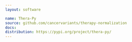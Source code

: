```yaml
---
layout: software

name: Thera-Py
source: github.com/cancervariants/therapy-normalization
docs:
distribution: https://pypi.org/project/thera-py/
---
```



